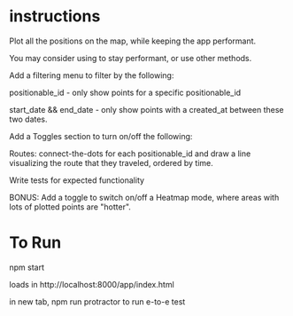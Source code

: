 # instructions
Plot all the positions on the map, while keeping the app performant.

You may consider using <canvas> to stay performant, or use other methods.

Add a filtering menu to filter by the following:

positionable_id - only show points for a specific positionable_id

start_date && end_date - only show points with a created_at between these two dates.

Add a Toggles section to turn on/off the following:

Routes: connect-the-dots for each positionable_id and draw a line visualizing the route that they traveled, ordered by time.

Write tests for expected functionality

BONUS: Add a toggle to switch on/off a Heatmap mode, where areas with lots of plotted points are "hotter".

# To Run

npm start

loads in http://localhost:8000/app/index.html

in new tab, npm run protractor to run e-to-e test